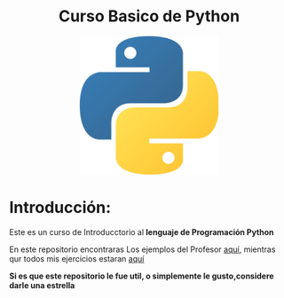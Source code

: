 <div align="center"> <h1>Curso Basico de Python</h1></div>

<div align="center"> <img src="https://raw.githubusercontent.com/EliazBobadilla/POO-y-Algoritmos-con-Python/main/Notas/src/python.png" width="250"> </div>

# Introducción:

Este es un curso de Introducctorio al **lenguaje de Programación Python**

En este repositorio encontraras Los ejemplos del Profesor [aquí](./EjerciciosDelProfesor), mientras qur todos mis ejercicios estaran [aquí](./Desarrollo)

**Si es que este repositorio le fue util, o simplemente le gusto,considere darle una estrella**